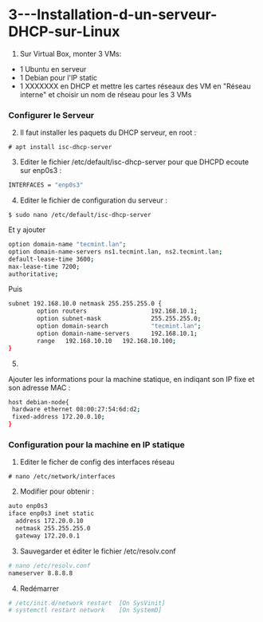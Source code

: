 # 3---Installation-d-un-serveur-DHCP-sur-Linux

1) Sur Virtual Box, monter 3 VMs:
* 1 Ubuntu en serveur
* 1 Debian pour l'IP static
* 1 XXXXXXX en DHCP
et mettre les cartes réseaux des VM en "Réseau interne" et choisir un nom de réseau pour les 3 VMs
### Configurer le Serveur
2) Il faut installer les paquets du DHCP serveur, en root :
```console
# apt install isc-dhcp-server
```
3) Editer le fichier /etc/default/isc-dhcp-server pour que DHCPD ecoute sur enp0s3 :
 ```bash
INTERFACES = "enp0s3"
 ```


4) Editer le fichier de configuration du serveur :
```console
$ sudo nano /etc/default/isc-dhcp-server
```
Et y ajouter
```bash
option domain-name "tecmint.lan";  
option domain-name-servers ns1.tecmint.lan, ns2.tecmint.lan;  
default-lease-time 3600;  
max-lease-time 7200;  
authoritative;  
```
Puis
```bash
subnet 192.168.10.0 netmask 255.255.255.0 {
        option routers                  192.168.10.1;
        option subnet-mask              255.255.255.0;
        option domain-search            "tecmint.lan";
        option domain-name-servers      192.168.10.1;
        range   192.168.10.10   192.168.10.100;
}
```
5)
Ajouter les informations pour la machine statique, en indiqant son IP fixe et son adresse MAC :
```bash
host debian-node{
 hardware ethernet 08:00:27:54:6d:d2;
 fixed-address 172.20.0.10;
}
```

### Configuration pour la machine en IP statique
1) Editer le ficher de config des interfaces réseau
```console
# nano /etc/network/interfaces
```
2) Modifier pour obtenir :
```bash
auto enp0s3
iface enp0s3 inet static 
  address 172.20.0.10
  netmask 255.255.255.0
  gateway 172.20.0.1
```
3) Sauvegarder et éditer le fichier /etc/resolv.conf
```bash
# nano /etc/resolv.conf
nameserver 8.8.8.8 

```
4) Redémarrer
```bash
# /etc/init.d/network restart  [On SysVinit]
# systemctl restart network    [On SystemD]
```
